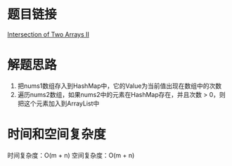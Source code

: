# 题目链接

[Intersection of Two Arrays II](https://leetcode.com/problems/intersection-of-two-arrays-ii/)

# 解题思路

1. 把nums1数组存入到HashMap中，它的Value为当前值出现在数组中的次数
2. 遍历nums2数组，如果nums2中的元素在HashMap存在，并且次数 > 0，则把这个元素加入到ArrayList中

# 时间和空间复杂度

时间复杂度：O(m + n)
空间复杂度：O(m + n)
